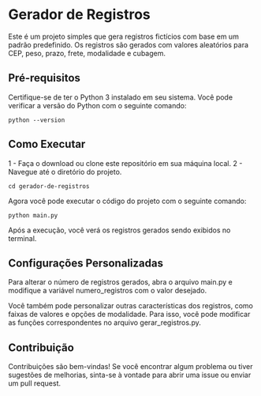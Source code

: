 # Gerador de Registros

Este é um projeto simples que gera registros fictícios com base em um padrão predefinido. Os registros são gerados com valores aleatórios para CEP, peso, prazo, frete, modalidade e cubagem.

## Pré-requisitos

Certifique-se de ter o Python 3 instalado em seu sistema. Você pode verificar a versão do Python com o seguinte comando:

```shell
python --version
```

## Como Executar

1 - Faça o download ou clone este repositório em sua máquina local.
2 - Navegue até o diretório do projeto.
```shell
cd gerador-de-registros
```

Agora você pode executar o código do projeto com o seguinte comando:
```shell
python main.py
```

Após a execução, você verá os registros gerados sendo exibidos no terminal.

## Configurações Personalizadas
Para alterar o número de registros gerados, abra o arquivo main.py e modifique a variável numero_registros com o valor desejado.

Você também pode personalizar outras características dos registros, como faixas de valores e opções de modalidade. Para isso, você pode modificar as funções correspondentes no arquivo gerar_registros.py.

## Contribuição
Contribuições são bem-vindas! Se você encontrar algum problema ou tiver sugestões de melhorias, sinta-se à vontade para abrir uma issue ou enviar um pull request.
